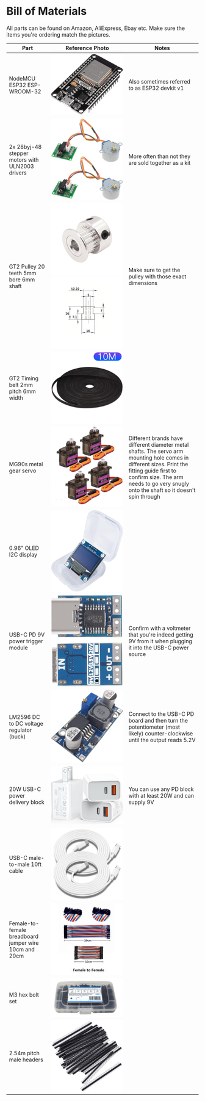 # Bill of Materials
All parts can be found on Amazon, AliExpress, Ebay etc. Make sure the items you're ordering match the pictures. 

| Part| Reference Photo | Notes |
|---|---|---|
|NodeMCU ESP32 ESP-WROOM-32|![esp32](/images/bom/esp32.jpg)| Also sometimes referred to as ESP32 devkit v1
| 2x 28byj-48 stepper motors with ULN2003 drivers |![28byj-48](/images/bom/28byj-48.jpg) | More often than not they are sold together as a kit
| GT2 Pulley 20 teeth 5mm bore 6mm shaft | ![pulley](/images/bom/pulley.jpg) ![pulley-dims](/images/bom/pulley_dims.jpg) | Make sure to get the pulley with those exact dimensions 
| GT2 Timing belt 2mm pitch 6mm width | ![belt](/images/bom/belt.jpg) |
| MG90s metal gear servo | ![servo](/images/bom/mg90s.jpg) | Different brands have different diameter metal shafts. The servo arm mounting hole comes in different sizes. Print the fitting guide first to confirm size. The arm needs to go very snugly onto the shaft so it doesn't spin through
| 0.96" OLED I2C display | ![display](/images/bom/screen.jpg) | 
| USB-C PD 9V power trigger module | ![display](/images/bom/pd.jpg) | Confirm with a voltmeter that you're indeed getting 9V from it when plugging it into the USB-C power source
| LM2596 DC to DC voltage regulator (buck) | ![buck](/images/bom/buck.jpg) | Connect to the USB-C PD board and then turn the potentiometer (most likely) counter-clockwise until the output reads 5.2V
| 20W USB-C power delivery block | ![power](/images/bom/power.jpg) | You can use any PD block with at least 20W and can supply 9V
| USB-C male-to-male 10ft cable | ![cable](/images/bom/cable.jpg) |
| Female-to-female breadboard jumper wire 10cm and 20cm | ![wire](/images/bom/wire.jpg) |
| M3 hex bolt set | ![m3](/images/bom/m3.jpg) |
| 2.54m pitch male headers | ![headers](/images/bom/header.jpg) |